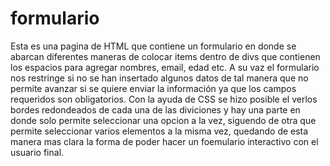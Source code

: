 # formulario
Esta es una pagina de HTML que contiene un formulario en donde se abarcan diferentes maneras de colocar items dentro de divs que contienen los espacios para 
agregar nombres, email, edad etc. 
A su vaz el formulario nos restringe si no se han insertado algunos datos de tal manera que no permite avanzar si se quiere enviar la información ya que los
campos requeridos son obligatorios.
Con la ayuda de CSS se hizo posible el verlos bordes redondeados de cada una de las diviciones y hay una parte en donde solo permite seleccionar una opcion
a la vez, siguendo de otra que permite seleccionar varios elementos a la misma vez, quedando de esta manera mas clara la forma de poder hacer un foemulario
interactivo con el usuario final.
